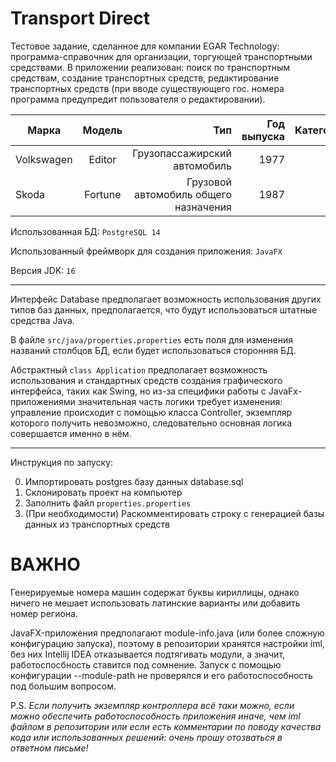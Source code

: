 # Transport Direct
Тестовое задание, сделанное для компании EGAR Technology: программа-справочник для организации, торгующей транспортными средствами. В приложении реализован: поиск по транспортным средствам, создание транспортных средств, редактирование транспортных средств (при вводе существующего гос. номера программа предупредит пользователя о редактировании).

| Марка | Модель | Тип | Год выпуска | Категория | Прицеп | Государственный номер |
|-------|:------:|----:|------------:|----------:|-------:|----------------------:|
| Volkswagen | Editor | Грузопассажирский автомобиль | 1977 | М1 | false | Х102КН |
| Skoda | Fortune | Грузовой автомобиль общего назначения | 1987 | L7 | false | К103НУ |

Использованная БД: 
```PostgreSQL 14```

Использованный фреймворк для создания приложения: 
```JavaFX```

Версия JDK:
```16```

_ _ _ _ _ _ _ _ _ _ _ _ _ _ _ _ _ _ _ _ _ _

Интерфейс Database предполагает возможность использования других типов баз данных, предполагается, что будут использоваться штатные средства Java. 

В файле ```src/java/properties.properties``` есть поля для изменения названий столбцов БД, если будет использоваться сторонняя БД. 

Абстрактный ```class Application``` предполагает возможность использования и стандартных средств создания графического интерфейса, таких как Swing, но из-за специфики работы с JavaFx-приложениями значительная часть логики требует изменения: управление происходит с помощью класса Controller, экземпляр которого получить невозможно, следовательно основная логика совершается именно в нём. 

_ _ _ _ _ _ _ _ _ _ _ _ _ _ _ _ _ _ _ _ _ _

Инструкция по запуску: 

0. Импортировать postgres базу данных database.sql
1. Склонировать проект на компьютер
2. Заполнить файл ```properties.properties``` 
3. (При необходимости) Раскомментировать строку с генерацией базы данных из транспортных средств

# ВАЖНО

Генерируемые номера машин содержат буквы кириллицы, однако ничего не мешает использовать латинские варианты или добавить номер региона.

JavaFX-приложения предполагают module-info.java (или более сложную конфигурацию запуска), поэтому в репозитории хранятся настройки iml, без них Intellij IDEA отказывается подтягивать модули, а значит, работоспосбность ставится под сомнение. Запуск с помощью конфигурации --module-path не проверялся и его работоспособность под большим вопросом. 

P.S. 
_Если получить экземпляр контроллера всё таки можно, если можно обеспечить работоспособность приложения иначе, чем iml файлом в репозитории или если есть комментарии по поводу качества кода или использованных решений: очень прошу отозваться в ответном письме!_ 
